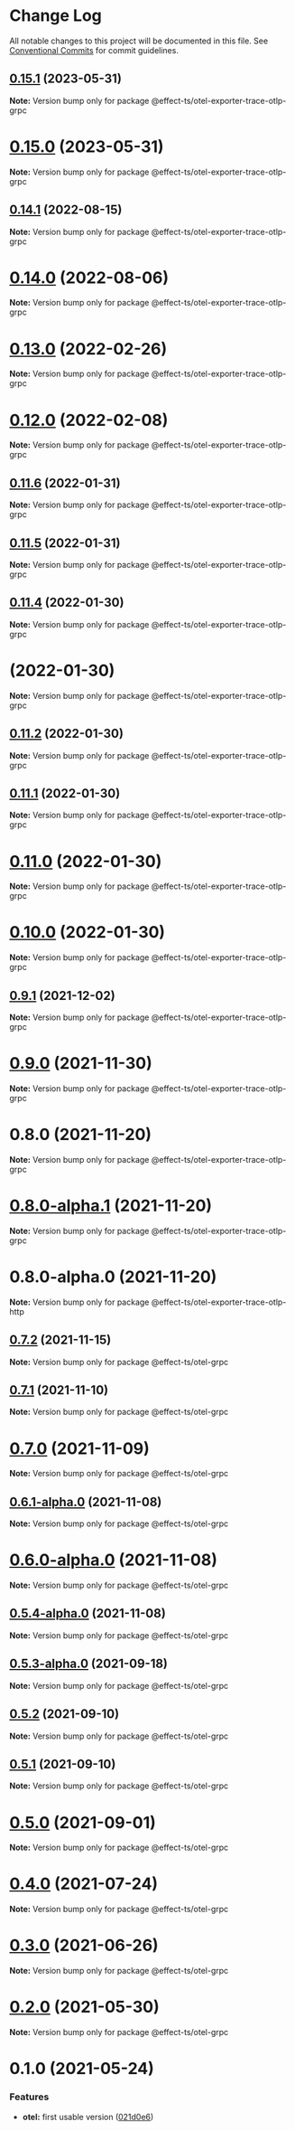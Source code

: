 # Change Log

All notable changes to this project will be documented in this file.
See [Conventional Commits](https://conventionalcommits.org) for commit guidelines.

## [0.15.1](https://github.com/Effect-TS/otel/compare/@effect-ts/otel-exporter-trace-otlp-grpc@0.15.0...@effect-ts/otel-exporter-trace-otlp-grpc@0.15.1) (2023-05-31)

**Note:** Version bump only for package @effect-ts/otel-exporter-trace-otlp-grpc





# [0.15.0](https://github.com/Effect-TS/otel/compare/@effect-ts/otel-exporter-trace-otlp-grpc@0.14.1...@effect-ts/otel-exporter-trace-otlp-grpc@0.15.0) (2023-05-31)

**Note:** Version bump only for package @effect-ts/otel-exporter-trace-otlp-grpc





## [0.14.1](https://github.com/Effect-TS/otel/compare/@effect-ts/otel-exporter-trace-otlp-grpc@0.14.0...@effect-ts/otel-exporter-trace-otlp-grpc@0.14.1) (2022-08-15)

**Note:** Version bump only for package @effect-ts/otel-exporter-trace-otlp-grpc





# [0.14.0](https://github.com/Effect-TS/otel/compare/@effect-ts/otel-exporter-trace-otlp-grpc@0.13.0...@effect-ts/otel-exporter-trace-otlp-grpc@0.14.0) (2022-08-06)

**Note:** Version bump only for package @effect-ts/otel-exporter-trace-otlp-grpc





# [0.13.0](https://github.com/Effect-TS/otel/compare/@effect-ts/otel-exporter-trace-otlp-grpc@0.12.0...@effect-ts/otel-exporter-trace-otlp-grpc@0.13.0) (2022-02-26)

**Note:** Version bump only for package @effect-ts/otel-exporter-trace-otlp-grpc





# [0.12.0](https://github.com/Effect-TS/otel/compare/@effect-ts/otel-exporter-trace-otlp-grpc@0.11.6...@effect-ts/otel-exporter-trace-otlp-grpc@0.12.0) (2022-02-08)

**Note:** Version bump only for package @effect-ts/otel-exporter-trace-otlp-grpc





## [0.11.6](https://github.com/Effect-TS/otel/compare/@effect-ts/otel-exporter-trace-otlp-grpc@0.11.5...@effect-ts/otel-exporter-trace-otlp-grpc@0.11.6) (2022-01-31)

**Note:** Version bump only for package @effect-ts/otel-exporter-trace-otlp-grpc





## [0.11.5](https://github.com/Effect-TS/otel/compare/@effect-ts/otel-exporter-trace-otlp-grpc@0.11.4...@effect-ts/otel-exporter-trace-otlp-grpc@0.11.5) (2022-01-31)

**Note:** Version bump only for package @effect-ts/otel-exporter-trace-otlp-grpc





## [0.11.4](https://github.com/Effect-TS/otel/compare/@effect-ts/otel-exporter-trace-otlp-grpc@0.11.2...@effect-ts/otel-exporter-trace-otlp-grpc@0.11.4) (2022-01-30)

**Note:** Version bump only for package @effect-ts/otel-exporter-trace-otlp-grpc





#  (2022-01-30)

**Note:** Version bump only for package @effect-ts/otel-exporter-trace-otlp-grpc





## [0.11.2](https://github.com/Effect-TS/otel/compare/@effect-ts/otel-exporter-trace-otlp-grpc@0.11.1...@effect-ts/otel-exporter-trace-otlp-grpc@0.11.2) (2022-01-30)

**Note:** Version bump only for package @effect-ts/otel-exporter-trace-otlp-grpc





## [0.11.1](https://github.com/Effect-TS/otel/compare/@effect-ts/otel-exporter-trace-otlp-grpc@0.11.0...@effect-ts/otel-exporter-trace-otlp-grpc@0.11.1) (2022-01-30)

**Note:** Version bump only for package @effect-ts/otel-exporter-trace-otlp-grpc





# [0.11.0](https://github.com/Effect-TS/otel/compare/@effect-ts/otel-exporter-trace-otlp-grpc@0.9.1...@effect-ts/otel-exporter-trace-otlp-grpc@0.11.0) (2022-01-30)

**Note:** Version bump only for package @effect-ts/otel-exporter-trace-otlp-grpc





# [0.10.0](https://github.com/Effect-TS/otel/compare/@effect-ts/otel-exporter-trace-otlp-grpc@0.9.1...@effect-ts/otel-exporter-trace-otlp-grpc@0.10.0) (2022-01-30)

**Note:** Version bump only for package @effect-ts/otel-exporter-trace-otlp-grpc





## [0.9.1](https://github.com/Effect-TS/otel/compare/@effect-ts/otel-exporter-trace-otlp-grpc@0.9.0...@effect-ts/otel-exporter-trace-otlp-grpc@0.9.1) (2021-12-02)

**Note:** Version bump only for package @effect-ts/otel-exporter-trace-otlp-grpc





# [0.9.0](https://github.com/Effect-TS/otel/compare/@effect-ts/otel-exporter-trace-otlp-grpc@0.8.0...@effect-ts/otel-exporter-trace-otlp-grpc@0.9.0) (2021-11-30)

**Note:** Version bump only for package @effect-ts/otel-exporter-trace-otlp-grpc





# 0.8.0 (2021-11-20)

**Note:** Version bump only for package @effect-ts/otel-exporter-trace-otlp-grpc





# [0.8.0-alpha.1](https://github.com/Effect-TS/otel/compare/@effect-ts/otel-exporter-trace-otlp-grpc@0.9.0-alpha.1...@effect-ts/otel-exporter-trace-otlp-grpc@0.8.0-alpha.1) (2021-11-20)

**Note:** Version bump only for package @effect-ts/otel-exporter-trace-otlp-grpc





# 0.8.0-alpha.0 (2021-11-20)

**Note:** Version bump only for package @effect-ts/otel-exporter-trace-otlp-http





## [0.7.2](https://github.com/Effect-TS/otel/compare/@effect-ts/otel-grpc@0.7.1...@effect-ts/otel-grpc@0.7.2) (2021-11-15)

**Note:** Version bump only for package @effect-ts/otel-grpc





## [0.7.1](https://github.com/Effect-TS/otel/compare/@effect-ts/otel-grpc@0.7.0...@effect-ts/otel-grpc@0.7.1) (2021-11-10)

**Note:** Version bump only for package @effect-ts/otel-grpc





# [0.7.0](https://github.com/Effect-TS/otel/compare/@effect-ts/otel-grpc@0.6.1-alpha.0...@effect-ts/otel-grpc@0.7.0) (2021-11-09)

**Note:** Version bump only for package @effect-ts/otel-grpc





## [0.6.1-alpha.0](https://github.com/Effect-TS/otel/compare/@effect-ts/otel-grpc@0.6.0-alpha.0...@effect-ts/otel-grpc@0.6.1-alpha.0) (2021-11-08)

**Note:** Version bump only for package @effect-ts/otel-grpc





# [0.6.0-alpha.0](https://github.com/Effect-TS/otel/compare/@effect-ts/otel-grpc@0.5.4-alpha.0...@effect-ts/otel-grpc@0.6.0-alpha.0) (2021-11-08)

**Note:** Version bump only for package @effect-ts/otel-grpc





## [0.5.4-alpha.0](https://github.com/Effect-TS/otel/compare/@effect-ts/otel-grpc@0.5.3-alpha.0...@effect-ts/otel-grpc@0.5.4-alpha.0) (2021-11-08)

**Note:** Version bump only for package @effect-ts/otel-grpc





## [0.5.3-alpha.0](https://github.com/Effect-TS/otel/compare/@effect-ts/otel-grpc@0.5.2...@effect-ts/otel-grpc@0.5.3-alpha.0) (2021-09-18)

**Note:** Version bump only for package @effect-ts/otel-grpc





## [0.5.2](https://github.com/Effect-TS/otel/compare/@effect-ts/otel-grpc@0.5.1...@effect-ts/otel-grpc@0.5.2) (2021-09-10)

**Note:** Version bump only for package @effect-ts/otel-grpc





## [0.5.1](https://github.com/Effect-TS/otel/compare/@effect-ts/otel-grpc@0.5.0...@effect-ts/otel-grpc@0.5.1) (2021-09-10)

**Note:** Version bump only for package @effect-ts/otel-grpc





# [0.5.0](https://github.com/Effect-TS/otel/compare/@effect-ts/otel-grpc@0.4.0...@effect-ts/otel-grpc@0.5.0) (2021-09-01)

**Note:** Version bump only for package @effect-ts/otel-grpc





# [0.4.0](https://github.com/Effect-TS/otel/compare/@effect-ts/otel-grpc@0.3.0...@effect-ts/otel-grpc@0.4.0) (2021-07-24)

**Note:** Version bump only for package @effect-ts/otel-grpc





# [0.3.0](https://github.com/Effect-TS/otel/compare/@effect-ts/otel-grpc@0.2.0...@effect-ts/otel-grpc@0.3.0) (2021-06-26)

**Note:** Version bump only for package @effect-ts/otel-grpc





# [0.2.0](https://github.com/Effect-TS/otel/compare/@effect-ts/otel-grpc@0.1.0...@effect-ts/otel-grpc@0.2.0) (2021-05-30)

**Note:** Version bump only for package @effect-ts/otel-grpc





# 0.1.0 (2021-05-24)


### Features

* **otel:** first usable version ([021d0e6](https://github.com/Effect-TS/otel/commit/021d0e66f8ba4173e1f42057ed2b306c68854982))
